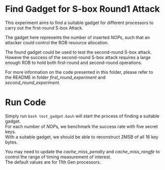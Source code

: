 # Find Gadget for S-box Round1 Attack

This experiment aims to find a suitable gadget for different processors to carry out the first-round S-box Attack. 

The gadget here represents the number of inserted *NOP*s, such that an attacker could control the ROB resource allocation.

The found gadget could be used to test the second-round S-box attack.
Howeve the success of the second-round S-box attack requires a large enough ROB to hold both first-round and second-round operations.

For more information on the code presented in this folder, please refer to the README in folder *first_round_experiment* and *second_round_experiment*.

# Run Code  
Simply run `bash test_gadget.bash` will start the process of finding a suitable gadget.  
For each number of *NOP*s, we benchmark the success rate with five secret keys.  
With a suitable gadget, we should be able to reconstruct 2MSB of all 16 key bytes.  

You may need to update the *cache_miss_penalty* and *cache_miss_rangfe* to control the range of timing measurement of interest.  
The default values are for 11th Gen processors.